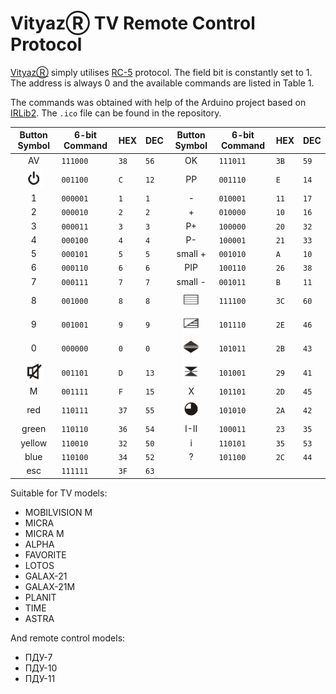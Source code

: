 # VityazⓇ TV Remote Control Protocol

[VityazⓇ](http://en.vityas.com/) simply utilises [RC-5](https://en.wikipedia.org/wiki/RC-5) protocol. The field bit is constantly set to 1. The address is always 0 and the available commands are listed in Table 1.  

The commands was obtained with help of the Arduino project based on [IRLib2](https://github.com/cyborg5/IRLib2). The `.ico` file can be found in the repository.

| Button Symbol | 6-bit Command | HEX | DEC | Button Symbol | 6-bit Command | HEX | DEC |
| :-----------: | ------------- | --- | --- | :-----------: | ------------- | --- | --- |
| AV | `111000` | `38` | `56` | OK | `111011` | `3B` | `59` |
| <img src="Images/standby.png" alt="Standby" width="30" height="30"> | `001100` | `C` | `12` | PP | `001110` | `E` | `14` |
| 1 | `000001` | `1` | `1` | - | `010001` | `11` | `17` |
| 2 | `000010` | `2` | `2` | + | `010000` | `10` | `16` |
| 3 | `000011` | `3` | `3` | P+ | `100000` | `20` | `32` |
| 4 | `000100` | `4` | `4` | P- | `100001` | `21` | `33` |
| 5 | `000101` | `5` | `5` | small + | `001010` | `A` | `10` |
| 6 | `000110` | `6` | `6` | PIP | `100110` | `26` | `38` |
| 7 | `000111` | `7` | `7` | small - | `001011` | `B` | `11` |
| 8 | `001000` | `8` | `8` | <img src="Images/teletext.png" alt="Teletext" width="30" height="30"> | `111100` | `3C` | `60` |
| 9 | `001001` | `9` | `9` | <img src="Images/blend.png" alt="Teletext Blend" width="30" height="30"> | `101110` | `2E` | `46` |
| 0 | `000000` | `0` | `0` | <img src="Images/pagesize.png" alt="Teletext Page Size" width="30" height="30"> | `101011` | `2B` | `43` |
| <img src="Images/mute.png" alt="Mute" width="30" height="30"> | `001101` | `D` | `13` | <img src="Images/pagehold.png" alt="Teletext Pagehold" width="30" height="30"> | `101001` | `29` | `41` |
| M | `001111` | `F` | `15` | X | `101101` | `2D` | `45` |
| red | `110111` | `37` | `55` | <img src="Images/segment.png" alt="Teletext Subpage Mode" width="30" height="30"> | `101010` | `2A` | `42` |
| green | `110110` | `36` | `54` | I-II | `100011` | `23` | `35` |
| yellow | `110010` | `32` | `50` | i | `110101` | `35` | `53` |
| blue | `110100` | `34` | `52` | ? | `101100` | `2C` | `44` |
| esc | `111111` | `3F` | `63` |   |   |   |    |

Suitable for TV models:
- MOBILVISION M
- MICRA
- MICRA M
- ALPHA
- FAVORITE
- LOTOS
- GALAX-21
- GALAX-21M
- PLANIT
- TIME
- ASTRA

And remote control models:
- ПДУ-7
- ПДУ-10
- ПДУ-11

